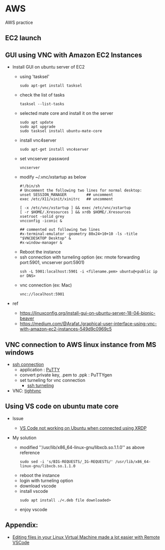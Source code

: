 # AWS
AWS practice

## EC2 launch

## GUI using VNC with Amazon EC2 Instances
- Install GUI on ubuntu server of EC2
  - using 'tasksel'
    ```
    sudo apt-get install tasksel
    ```
  - check the list of tasks
    ```
    tasksel --list-tasks
    ```
  - selected mate core and install it on the server
    ```
    sudo apt update
    sudo apt upgrade
    sudo tasksel install ubuntu-mate-core
    ```
  - install vnc4server
    ```
    sudo apt-get install vnc4server
    ```
  - set vncserver password
    ```
    vncserver
    ```
  - modify ~/.vnc/xstartup as below
    ```
    #!/bin/sh
    # Uncomment the following two lines for normal desktop:
    unset SESSION_MANAGER         ## uncomment
    exec /etc/X11/xinit/xinitrc   ## uncomment

    [ -x /etc/vnc/xstartup ] && exec /etc/vnc/xstartup
    [ -r $HOME/.Xresources ] && xrdb $HOME/.Xresources
    xsetroot -solid grey
    vncconfig -iconic &

    ## commented out following two lines
    #x-terminal-emulator -geometry 80x24+10+10 -ls -title "$VNCDESKTOP Desktop" &
    #x-window-manager &
    ```
  - Reboot the instance
  - ssh connection with turneling option (ex: rmote forwarding port:5901, vncserver port:5901)
    ```
    ssh -L 5901:localhost:5901 -i <filename.pem> ubuntu@<public ip or DNS>
    ```
  - vnc connection (ex: Mac)
    ```
    vnc://localhost:5901
    ```
  
- ref
  - https://linuxconfig.org/install-gui-on-ubuntu-server-18-04-bionic-beaver
  - https://medium.com/@Arafat./graphical-user-interface-using-vnc-with-amazon-ec2-instances-549d9c0969c5


## VNC connection to AWS linux instance from MS windows
- [ssh connection](https://docs.aws.amazon.com/AWSEC2/latest/UserGuide/putty.html)
  - application : [PuTTY](https://www.chiark.greenend.org.uk/~sgtatham/putty/latest.html)
  - convert private key, .pem to .ppk : PuTTYgen
  - set turneling for vnc connection
    - [ssh turneling](https://www.ssh.com/ssh/tunneling/example)
- VNC: [tightvnc](https://docs.aws.amazon.com/AWSEC2/latest/UserGuide/putty.html)

## Using VS code on ubuntu mate core
- Issue
  - [VS Code not working on Ubuntu when connected using XRDP](https://github.com/Microsoft/vscode/issues/3451)

- My solution
  - modified ''/usr/lib/x86_64-linux-gnu/libxcb.so.1.1.0'' as above reference
    ```
    sudo sed -i 's/BIG-REQUESTS/_IG-REQUESTS/' /usr/lib/x86_64-linux-gnu/libxcb.so.1.1.0
    ```
  - reboot the instance
  - login with turneling option
  - download vscode
  - install vscode
    ```
    sudo apt install ./<.deb file downloaded>
    ```
  - enjoy vscode

## Appendix: 
- [Editing files in your Linux Virtual Machine made a lot easier with Remote VSCode](https://medium.com/@prtdomingo/editing-files-in-your-linux-virtual-machine-made-a-lot-easier-with-remote-vscode-6bb98d0639a4)
